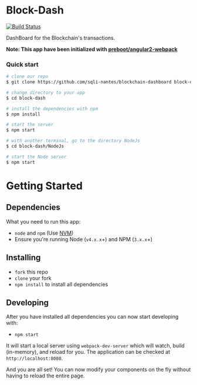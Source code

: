 # Block-Dash

[![Build Status](https://travis-ci.org/sqli-nantes/blockchain-dashboard.svg?branch=master)](https://travis-ci.org/sqli-nantes/blockchain-dashboard)

DashBoard for the Blockchain's transactions.

**Note: This app have been initialized with [preboot/angular2-webpack](https://github.com/preboot/angular2-webpack)**

### Quick start


```bash
# clone our repo
$ git clone https://github.com/sqli-nantes/blockchain-dashboard block-dash

# change directory to your app
$ cd block-dash

# install the dependencies with npm
$ npm install

# start the server
$ npm start

# with another terminal, go to the directory NodeJs
$ cd block-dash/NodeJs

# start the Node server
$ npm start
```


# Getting Started

## Dependencies

What you need to run this app:
* `node` and `npm` (Use [NVM](https://github.com/creationix/nvm))
* Ensure you're running Node (`v4.x.x`+) and NPM (`3.x.x`+)

## Installing

* `fork` this repo
* `clone` your fork
* `npm install` to install all dependencies

## Developing

After you have installed all dependencies you can now start developing with:

* `npm start`

It will start a local server using `webpack-dev-server` which will watch, build (in-memory), and reload for you. The application can be checked at `http://localhost:8080`.

And you are all set! You can now modify your components on the fly without having to reload the entire page.
